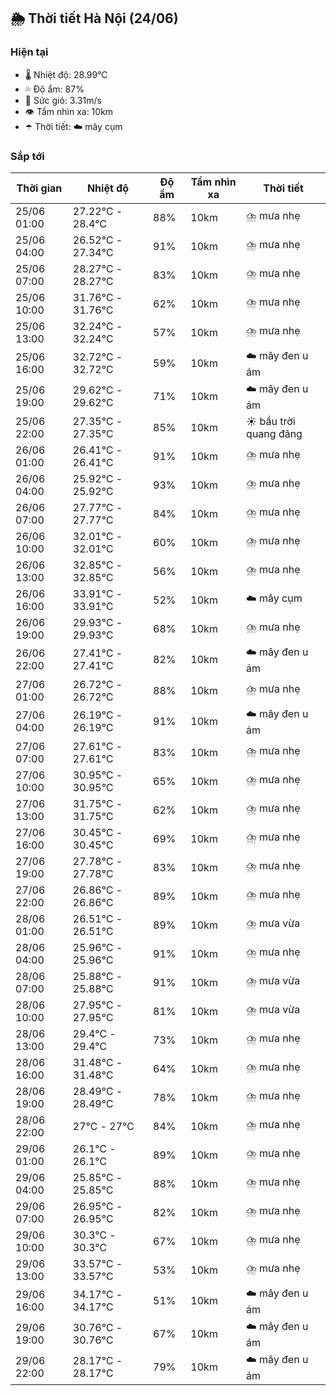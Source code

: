 ## 🌦️ Thời tiết Hà Nội (24/06)

### Hiện tại

- 🌡️ Nhiệt độ: 28.99℃
- 💦 Độ ẩm: 87%
- 💨 Sức gió: 3.31m/s
- 👁️ Tầm nhìn xa: 10km
- ☂️ Thời tiết: ☁️ mây cụm

### Sắp tới

| Thời gian | Nhiệt độ | Độ ẩm | Tầm nhìn xa | Thời tiết |
| --- | --- | --- | --- | --- |
| 25/06 01:00 | 27.22℃ - 28.4℃ | 88% | 10km | ⛈️ mưa nhẹ |
| 25/06 04:00 | 26.52℃ - 27.34℃ | 91% | 10km | ⛈️ mưa nhẹ |
| 25/06 07:00 | 28.27℃ - 28.27℃ | 83% | 10km | ⛈️ mưa nhẹ |
| 25/06 10:00 | 31.76℃ - 31.76℃ | 62% | 10km | ⛈️ mưa nhẹ |
| 25/06 13:00 | 32.24℃ - 32.24℃ | 57% | 10km | ⛈️ mưa nhẹ |
| 25/06 16:00 | 32.72℃ - 32.72℃ | 59% | 10km | ☁️ mây đen u ám |
| 25/06 19:00 | 29.62℃ - 29.62℃ | 71% | 10km | ☁️ mây đen u ám |
| 25/06 22:00 | 27.35℃ - 27.35℃ | 85% | 10km | ☀️ bầu trời quang đãng |
| 26/06 01:00 | 26.41℃ - 26.41℃ | 91% | 10km | ⛈️ mưa nhẹ |
| 26/06 04:00 | 25.92℃ - 25.92℃ | 93% | 10km | ⛈️ mưa nhẹ |
| 26/06 07:00 | 27.77℃ - 27.77℃ | 84% | 10km | ⛈️ mưa nhẹ |
| 26/06 10:00 | 32.01℃ - 32.01℃ | 60% | 10km | ⛈️ mưa nhẹ |
| 26/06 13:00 | 32.85℃ - 32.85℃ | 56% | 10km | ⛈️ mưa nhẹ |
| 26/06 16:00 | 33.91℃ - 33.91℃ | 52% | 10km | ☁️ mây cụm |
| 26/06 19:00 | 29.93℃ - 29.93℃ | 68% | 10km | ⛈️ mưa nhẹ |
| 26/06 22:00 | 27.41℃ - 27.41℃ | 82% | 10km | ☁️ mây đen u ám |
| 27/06 01:00 | 26.72℃ - 26.72℃ | 88% | 10km | ⛈️ mưa nhẹ |
| 27/06 04:00 | 26.19℃ - 26.19℃ | 91% | 10km | ☁️ mây đen u ám |
| 27/06 07:00 | 27.61℃ - 27.61℃ | 83% | 10km | ⛈️ mưa nhẹ |
| 27/06 10:00 | 30.95℃ - 30.95℃ | 65% | 10km | ⛈️ mưa nhẹ |
| 27/06 13:00 | 31.75℃ - 31.75℃ | 62% | 10km | ⛈️ mưa nhẹ |
| 27/06 16:00 | 30.45℃ - 30.45℃ | 69% | 10km | ⛈️ mưa nhẹ |
| 27/06 19:00 | 27.78℃ - 27.78℃ | 83% | 10km | ⛈️ mưa nhẹ |
| 27/06 22:00 | 26.86℃ - 26.86℃ | 89% | 10km | ⛈️ mưa nhẹ |
| 28/06 01:00 | 26.51℃ - 26.51℃ | 89% | 10km | ⛈️ mưa vừa |
| 28/06 04:00 | 25.96℃ - 25.96℃ | 91% | 10km | ⛈️ mưa nhẹ |
| 28/06 07:00 | 25.88℃ - 25.88℃ | 91% | 10km | ⛈️ mưa vừa |
| 28/06 10:00 | 27.95℃ - 27.95℃ | 81% | 10km | ⛈️ mưa vừa |
| 28/06 13:00 | 29.4℃ - 29.4℃ | 73% | 10km | ⛈️ mưa nhẹ |
| 28/06 16:00 | 31.48℃ - 31.48℃ | 64% | 10km | ⛈️ mưa nhẹ |
| 28/06 19:00 | 28.49℃ - 28.49℃ | 78% | 10km | ⛈️ mưa nhẹ |
| 28/06 22:00 | 27℃ - 27℃ | 84% | 10km | ⛈️ mưa nhẹ |
| 29/06 01:00 | 26.1℃ - 26.1℃ | 89% | 10km | ⛈️ mưa nhẹ |
| 29/06 04:00 | 25.85℃ - 25.85℃ | 88% | 10km | ⛈️ mưa nhẹ |
| 29/06 07:00 | 26.95℃ - 26.95℃ | 82% | 10km | ⛈️ mưa nhẹ |
| 29/06 10:00 | 30.3℃ - 30.3℃ | 67% | 10km | ⛈️ mưa nhẹ |
| 29/06 13:00 | 33.57℃ - 33.57℃ | 53% | 10km | ⛈️ mưa nhẹ |
| 29/06 16:00 | 34.17℃ - 34.17℃ | 51% | 10km | ☁️ mây đen u ám |
| 29/06 19:00 | 30.76℃ - 30.76℃ | 67% | 10km | ☁️ mây đen u ám |
| 29/06 22:00 | 28.17℃ - 28.17℃ | 79% | 10km | ☁️ mây đen u ám |
